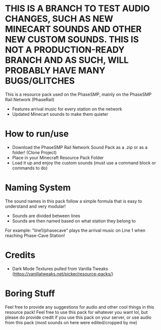 # THIS IS A BRANCH TO TEST AUDIO CHANGES, SUCH AS NEW MINECART SOUNDS AND OTHER NEW CUSTOM SOUNDS. THIS IS NOT A PRODUCTION-READY BRANCH AND AS SUCH, WILL PROBABLY HAVE MANY BUGS/GLITCHES
This is a resource pack used on the PhaseSMP, mainly on the PhaseSMP Rail Network (PhaseRail) 

- Features arrival music for every station on the network
- Updated Minecart sounds to make them quieter

# How to run/use

- Download the PhaseSMP Rail Network Sound Pack as a .zip or as a folder! (Clone Project)
- Place in your Minecraft Resource Pack Folder
- Load it up and enjoy the custom sounds (must use a command block or commands to do)

# Naming System
The sound names in this pack follow a simple formula that is easy to understand and very modular!

 - Sounds are divided between lines
 - Sounds are then named based on what station they belong to

For example:
"line1/phasecave" plays the arrival music on Line 1 when reaching Phase-Cave Station!

# Credits
 - Dark Mode Textures pulled from Vanilla Tweaks (https://vanillatweaks.net/picker/resource-packs/)

# Boring Stuff

Feel free to provide any suggestions for audio and other cool things in this resource pack!
Feel free to use this pack for whatever you want lol, but please do provide credit if you use this pack on your server, or use audio from this pack (most sounds on here were edited/cropped by me)
